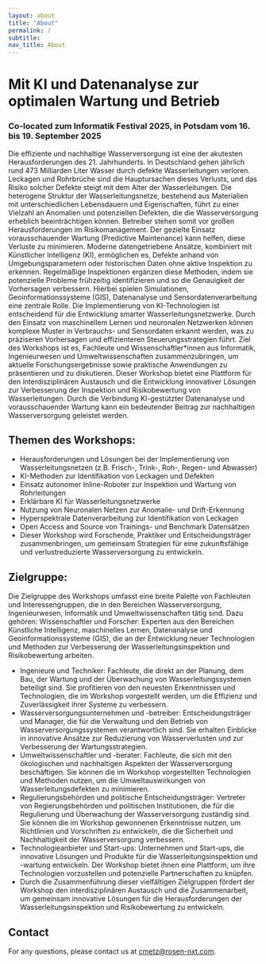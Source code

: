 ```yaml
---
layout: about
title: "About"
permalink: /
subtitle:
nav_title: About
---
```

# Mit KI und Datenanalyse zur optimalen Wartung und Betrieb

### Co-located zum Informatik Festival 2025, in Potsdam vom 16. bis 19. September 2025

Die effiziente und nachhaltige Wasserversorgung ist eine der akutesten Herausforderungen des 21. Jahrhunderts. In Deutschland gehen jährlich rund 473 Milliarden Liter Wasser durch defekte Wasserleitungen verloren. Leckagen und Rohrbrüche sind die Hauptursachen dieses Verlusts, und das Risiko solcher Defekte steigt mit dem Alter der Wasserleitungen. Die heterogene Struktur der Wasserleitungsnetze, bestehend aus Materialien mit unterschiedlichen Lebensdauern und Eigenschaften, führt zu einer Vielzahl an Anomalien und potenziellen Defekten, die die Wasserversorgung erheblich beeinträchtigen können. Betreiber stehen somit vor großen Herausforderungen im Risikomanagement.
Der gezielte Einsatz vorausschauender Wartung (Predictive Maintenance) kann helfen, diese Verluste zu minimieren. Moderne datengetriebene Ansätze, kombiniert mit Künstlicher Intelligenz (KI), ermöglichen es, Defekte anhand von Umgebungsparametern oder historischen Daten ohne aktive Inspektion zu erkennen. Regelmäßige Inspektionen ergänzen diese Methoden, indem sie potenzielle Probleme frühzeitig identifizieren und so die Genauigkeit der Vorhersagen verbessern. Hierbei spielen Simulationen, Geoinformationssysteme (GIS), Datenanalyse und Sensordatenverarbeitung eine zentrale Rolle.
Die Implementierung von KI-Technologien ist entscheidend für die Entwicklung smarter Wasserleitungsnetzwerke. Durch den Einsatz von maschinellem Lernen und neuronalen Netzwerken können komplexe Muster in Verbrauchs- und Sensordaten erkannt werden, was zu präziseren Vorhersagen und effizienteren Steuerungsstrategien führt. Ziel des Workshops ist es, Fachleute und Wissenschaftler*innen aus Informatik, Ingenieurwesen und Umweltwissenschaften zusammenzubringen, um aktuelle Forschungsergebnisse sowie praktische Anwendungen zu präsentieren und zu diskutieren.
Dieser Workshop bietet eine Plattform für den interdisziplinären Austausch und die Entwicklung innovativer Lösungen zur Verbesserung der Inspektion und Risikobewertung von Wasserleitungen. Durch die Verbindung KI-gestützter Datenanalyse und vorausschauender Wartung kann ein bedeutender Beitrag zur nachhaltigen Wasserversorgung geleistet werden.

## Themen des Workshops:
* Herausforderungen und Lösungen bei der Implementierung von Wasserleitungsnetzen (z.B. Frisch-, Trink-, Roh-, Regen- und Abwasser)
* KI-Methoden zur Identifikation von Leckagen und Defekten
* Einsatz autonomer Inline-Roboter zur Inspektion und Wartung von Rohrleitungen
* Erklärbare KI für Wasserleitungsnetzwerke
* Nutzung von Neuronalen Netzen zur Anomalie- und Drift-Erkennung
* Hyperspektrale Datenverarbeitung zur Identifikation von Leckagen
* Open Access and Source von Trainings- und Benchmark Datensätzen
* Dieser Workshop wird Forschende, Praktiker und Entscheidungsträger zusammenbringen, um gemeinsam Strategien für eine zukunftsfähige und verlustreduzierte Wasserversorgung zu entwickeln.

## Zielgruppe:

Die Zielgruppe des Workshops umfasst eine breite Palette von Fachleuten und Interessengruppen, die in den Bereichen Wasserversorgung, Ingenieurwesen, Informatik und Umweltwissenschaften tätig sind. Dazu gehören:
Wissenschaftler und Forscher: Experten aus den Bereichen Künstliche Intelligenz, maschinelles Lernen, Datenanalyse und Geoinformationssysteme (GIS), die an der Entwicklung neuer Technologien und Methoden zur Verbesserung der Wasserleitungsinspektion und Risikobewertung arbeiten.
* Ingenieure und Techniker: Fachleute, die direkt an der Planung, dem Bau, der Wartung und der Überwachung von Wasserleitungssystemen beteiligt sind. Sie profitieren von den neuesten Erkenntnissen und Technologien, die im Workshop vorgestellt werden, um die Effizienz und Zuverlässigkeit ihrer Systeme zu verbessern.
* Wasserversorgungsunternehmen und -betreiber: Entscheidungsträger und Manager, die für die Verwaltung und den Betrieb von Wasserversorgungssystemen verantwortlich sind. Sie erhalten Einblicke in innovative Ansätze zur Reduzierung von Wasserverlusten und zur Verbesserung der Wartungsstrategien.
* Umweltwissenschaftler und -berater: Fachleute, die sich mit den ökologischen und nachhaltigen Aspekten der Wasserversorgung beschäftigen. Sie können die im Workshop vorgestellten Technologien und Methoden nutzen, um die Umweltauswirkungen von Wasserleitungsdefekten zu minimieren.
* Regulierungsbehörden und politische Entscheidungsträger: Vertreter von Regierungsbehörden und politischen Institutionen, die für die Regulierung und Überwachung der Wasserversorgung zuständig sind. Sie können die im Workshop gewonnenen Erkenntnisse nutzen, um Richtlinien und Vorschriften zu entwickeln, die die Sicherheit und Nachhaltigkeit der Wasserversorgung verbessern.
* Technologieanbieter und Start-ups: Unternehmen und Start-ups, die innovative Lösungen und Produkte für die Wasserleitungsinspektion und -wartung entwickeln. Der Workshop bietet ihnen eine Plattform, um ihre Technologien vorzustellen und potenzielle Partnerschaften zu knüpfen.
* Durch die Zusammenführung dieser vielfältigen Zielgruppen fördert der Workshop den interdisziplinären Austausch und die Zusammenarbeit, um gemeinsam innovative Lösungen für die Herausforderungen der Wasserleitungsinspektion und Risikobewertung zu entwickeln.


## Contact

For any questions, please contact us at [cmetz@rosen-nxt.com](mailto:cmetz@rosen-nxt.com).

